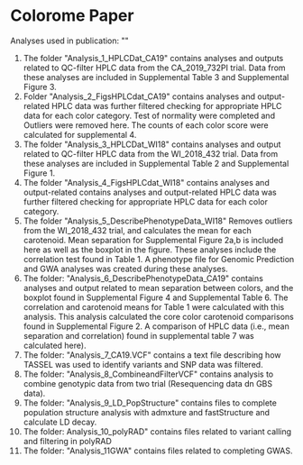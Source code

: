 # Colorome Paper
Analyses used in publication: ""

1) The folder "Analysis_1_HPLCDat_CA19" contains analyses and outputs related to QC-filter HPLC data from the CA_2019_732PI trial. 
  Data from these analyses are included in Supplemental Table 3 and Supplemental Figure 3. 
2) Folder "Analysis_2_FigsHPLCdat_CA19" contains analyses and output-related HPLC data was further filtered checking for appropriate HPLC data for each color category.
   Test of normality were completed and Outliers were removed here. 
   The counts of each color score were calculated for supplemental 4.
3) The folder "Analysis_3_HPLCDat_WI18" contains analyses and output related to QC-filter HPLC data from the WI_2018_432 trial.
     Data from these analyses are included in Supplemental Table 2 and Supplemental Figure 1. 
4) The folder "Analysis_4_FigsHPLCdat_WI18" contains analyses and output-related contains analyses and output-related HPLC data was further filtered checking for appropriate HPLC data for each color category.
5) The folder "Analysis_5_DescribePhenotypeData_WI18" Removes outliers from the WI_2018_432 trial, and calculates the mean for each carotenoid. Mean separation for Supplemental Figure 2a,b is included here as well as the boxplot in the figure. These analyses include the correlation test found in Table 1. A phenotype file for  Genomic Prediction and GWA analyses was created during these analyses. 
6)  The folder: "Analysis_6_DescribePhenotypeData_CA19" contains analyses and output related to mean separation between colors, and the boxplot found in Supplemental Figure 4 and Supplemental Table 6. The correlation and carotenoid means for Table 1 were calculated with this analysis. This analysis calculated the core color carotenoid comparisons found in Supplemental Figure 2. A comparison of HPLC data (i.e., mean separation and correlation) found in supplemental table 7 was calculated here). 
7) The folder: "Analysis_7_CA19.VCF" contains a text file describing how TASSEL was used to identify variants and SNP data was filtered.
8) The folder: "Analysis_8_CombineandFilterVCF" contains analysis to combine genotypic data from two trial (Resequencing data dn GBS data).
9) The folder: "Analysis_9_LD_PopStructure" contains files to complete population structure analysis with admxture and fastStructure and calculate LD decay.
10) The folder: Analysis_10_polyRAD" contains files related to variant calling and filtering in polyRAD
11) The folder: "Analysis_11GWA" contains files related to completing GWAS. 
